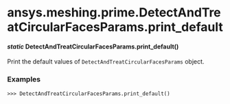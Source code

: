 <a id="ansys-meshing-prime-detectandtreatcircularfacesparams-print-default"></a>

# ansys.meshing.prime.DetectAndTreatCircularFacesParams.print_default

<a id="ansys.meshing.prime.DetectAndTreatCircularFacesParams.print_default"></a>

#### *static* DetectAndTreatCircularFacesParams.print_default()

Print the default values of `DetectAndTreatCircularFacesParams` object.

### Examples

```pycon
>>> DetectAndTreatCircularFacesParams.print_default()
```

<!-- !! processed by numpydoc !! -->
